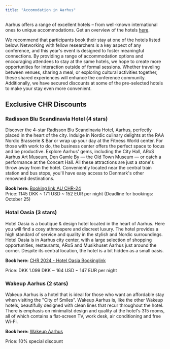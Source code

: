 ```yaml
---
title: "Accomodation in Aarhus"
---
```

Aarhus offers a range of excellent hotels – from well-known international ones to unique accommodations. Get an overview of the hotels 
<a href="https://www.visitaarhus.com/ln-int/denmark/hotels-and-inns-in-aarhus">here</a>.

We recommend that participants book their stay at one of the hotels listed below. 
Networking with fellow researchers is a key aspect of any conference, and this year's event is designed to foster meaningful connections. 
By providing a range of accommodation options and encouraging attendees to stay at the same hotels, we hope to create more opportunities for interaction outside of formal sessions. 
Whether traveling between venues, sharing a meal, or exploring cultural activities together, these shared experiences will enhance the conference community. Additionally, we have secured discounts at some of the pre-selected hotels to make your stay even more convenient.

## Exclusive CHR Discounts
<h3 style="font-weight:bold;"> Radisson Blu Scandinavia Hotel (4 stars)</h3>

Discover the 4-star Radisson Blu Scandinavia Hotel, Aarhus, perfectly placed in the heart of the city. Indulge in Nordic culinary delights at the RAA Nordic Brasserie & Bar or wrap up your day at the Fitness World center. 
For those with work to do, the business center offers the perfect space to focus and be productive. 
Explore Aarhus' gems, including the City Hall, ARoS Aarhus Art Museum, Den Gamle By — the Old Town Museum — or catch a performance at the Concert Hall. 
All these attractions are just a stone's throw away from the hotel. 
Conveniently located near the central train station and bus stops, you'll have easy access to Denmark's other renowned destinations.

**Book here:** [Booking link AU CHR-24](https://www.radissonhotels.com/en-us/booking/room-display?hotelCode=DKAARSCA&checkInDate=2024-12-04&checkOutDate=2024-12-06&adults%5B%5D=1&children%5B%5D=0&aoc%5B%5D=&searchType=pac&promotionCode=AUCH0412&voucher=&brands=&brandFirst=)
<br>
Price: 1145 DKK ~ 171 USD ~ 152 EUR per night (Deadline for bookings: October 25)

<h3 style="font-weight:bold;"> Hotal Oasia (3 stars)</h3>

Hotel Oasia is a boutique & design hotel located in the heart of Aarhus. Here you will find a cosy athmospere and discreet luxury. 
The hotel provides a high standard of service and quality in the stylish and Nordic surroundings. 
Hotel Oasia is in Aarhus city center, with a large selection of shopping opportunities, restaurants, ARoS and Musikhuset Aarhus just around the corner. Despite its central location, the hotel is a bit hidden as a small oasis.

**Book here:** [CHR 2024 - Hotel Oasia Bookinglink](https://eur01.safelinks.protection.outlook.com/?url=https%3A%2F%2Fbooking.hoteloasia.com%2Foasia%2Fcustomer%2Fcorporate-login%2F%3Fp_usr%3Dchr2024%26p_pwd%3Dchr2024%26p_arr%3D20241202_0000%26p_dep%3D20241206_0000%26p_pax%3D1_0_0&data=05%7C02%7Cline%40cas.au.dk%7C9b27c0a15d8b47e27bb908dcf35ec70d%7C61fd1d36fecb47cab7d7d0df0370a198%7C1%7C0%7C638652835601208376%7CUnknown%7CTWFpbGZsb3d8eyJWIjoiMC4wLjAwMDAiLCJQIjoiV2luMzIiLCJBTiI6Ik1haWwiLCJXVCI6Mn0%3D%7C0%7C%7C%7C&sdata=fjXhoTdTdvtfgvuZBlIGtober7E%2FJxdsAJ%2Bls18Kq8o%3D&reserved=0)

Price: DKK 1.099 DKK ~ 164 USD ~ 147 EUR per night

<h3 style="font-weight:bold;"> Wakeup Aarhus (2 stars)</h3>

Wakeup Aarhus is a hotel that is ideal for those who want an affordable stay when visiting the "City of Smiles". 
Wakeup Aarhus is, like the other Wakeup hotels, beautifully designed with clean lines that recur throughout the hotel. 
There is emphasis on minimalist design and quality at the hotel's 315 rooms, all of which contains a flat-screen TV, work desk, air conditioning and free Wi-Fi.

**Book here:** [Wakeup Aarhus](https://www.wakeupcopenhagen.com/arpbe/web/en/login/61582088)

Price: 10% special discount

